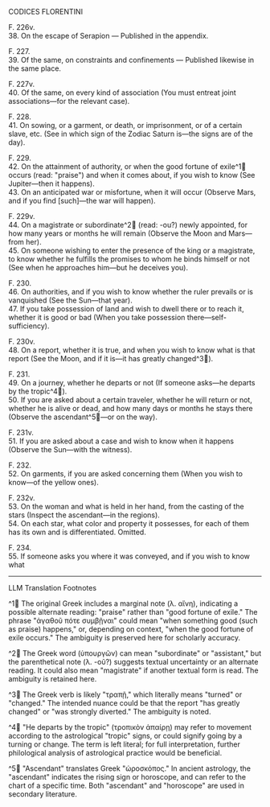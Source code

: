 CODICES FLORENTINI

F. 226v.  
38. On the escape of Serapion — Published in the appendix.

F. 227.  
39. Of the same, on constraints and confinements — Published likewise in the same place.

F. 227v.  
40. Of the same, on every kind of association (You must entreat joint associations—for the relevant case).

F. 228.  
41. On sowing, or a garment, or death, or imprisonment, or of a certain slave, etc. (See in which sign of the Zodiac Saturn is—the signs are of the day).

F. 229.  
42. On the attainment of authority, or when the good fortune of exile^1🤖 occurs (read: "praise") and when it comes about, if you wish to know (See Jupiter—then it happens).  
43. On an anticipated war or misfortune, when it will occur (Observe Mars, and if you find [such]—the war will happen).

F. 229v.  
44. On a magistrate or subordinate^2🤖 (read: -ou?) newly appointed, for how many years or months he will remain (Observe the Moon and Mars—from her).  
45. On someone wishing to enter the presence of the king or a magistrate, to know whether he fulfills the promises to whom he binds himself or not (See when he approaches him—but he deceives you).

F. 230.  
46. On authorities, and if you wish to know whether the ruler prevails or is vanquished (See the Sun—that year).  
47. If you take possession of land and wish to dwell there or to reach it, whether it is good or bad (When you take possession there—self-sufficiency).

F. 230v.  
48. On a report, whether it is true, and when you wish to know what is that report (See the Moon, and if it is—it has greatly changed^3🤖).

F. 231.  
49. On a journey, whether he departs or not (If someone asks—he departs by the tropic^4🤖).  
50. If you are asked about a certain traveler, whether he will return or not, whether he is alive or dead, and how many days or months he stays there (Observe the ascendant^5🤖—or on the way).

F. 231v.  
51. If you are asked about a case and wish to know when it happens (Observe the Sun—with the witness).

F. 232.  
52. On garments, if you are asked concerning them (When you wish to know—of the yellow ones).

F. 232v.  
53. On the woman and what is held in her hand, from the casting of the stars (Inspect the ascendant—in the regions).  
54. On each star, what color and property it possesses, for each of them has its own and is differentiated. Omitted.

F. 234.  
55. If someone asks you where it was conveyed, and if you wish to know what

---

LLM Translation Footnotes

^1🤖 The original Greek includes a marginal note (λ. αἴνη), indicating a possible alternate reading: "praise" rather than "good fortune of exile." The phrase "ἀγαθοῦ πότε συμβῇναι" could mean "when something good (such as praise) happens," or, depending on context, "when the good fortune of exile occurs." The ambiguity is preserved here for scholarly accuracy.

^2🤖 The Greek word (ὑπουργῶν) can mean "subordinate" or "assistant," but the parenthetical note (λ. -οῦ?) suggests textual uncertainty or an alternate reading. It could also mean "magistrate" if another textual form is read. The ambiguity is retained here.

^3🤖 The Greek verb is likely "τραπῇ," which literally means "turned" or "changed." The intended nuance could be that the report "has greatly changed" or "was strongly diverted." The ambiguity is noted.

^4🤖 "He departs by the tropic" (τροπικὸν ἀπαίρῃ) may refer to movement according to the astrological "tropic" signs, or could signify going by a turning or change. The term is left literal; for full interpretation, further philological analysis of astrological practice would be beneficial.

^5🤖 "Ascendant" translates Greek "ὡροσκόπος." In ancient astrology, the "ascendant" indicates the rising sign or horoscope, and can refer to the chart of a specific time. Both "ascendant" and "horoscope" are used in secondary literature.